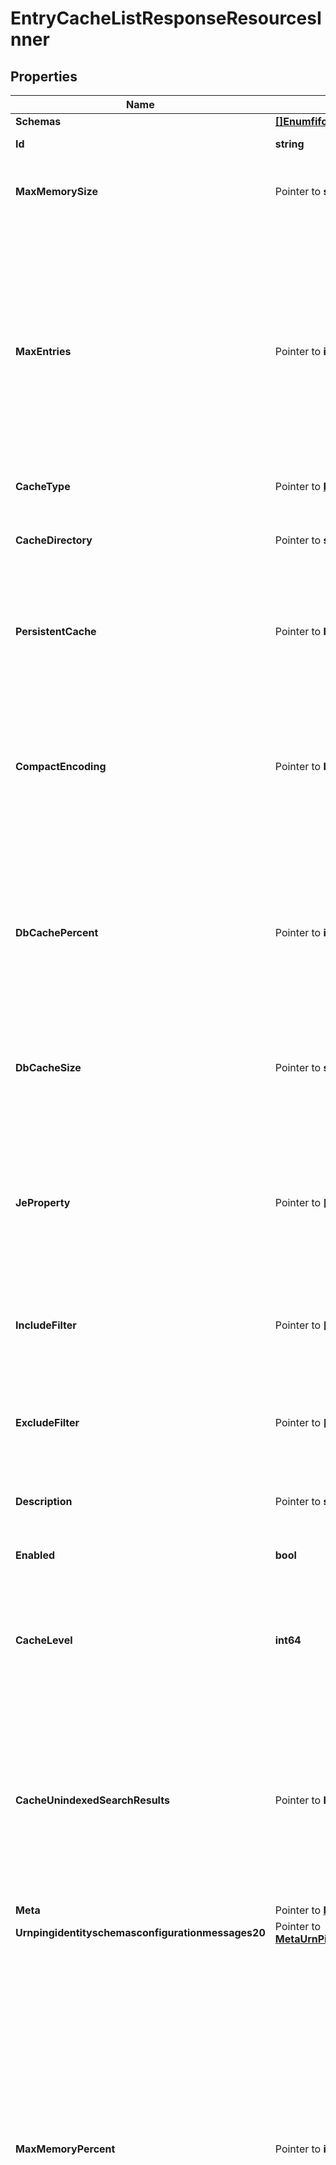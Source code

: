 # EntryCacheListResponseResourcesInner

## Properties

Name | Type | Description | Notes
------------ | ------------- | ------------- | -------------
**Schemas** | [**[]EnumfifoEntryCacheSchemaUrn**](EnumfifoEntryCacheSchemaUrn.md) |  | 
**Id** | **string** | Name of the Entry Cache | 
**MaxMemorySize** | Pointer to **string** | The maximum size of the entry cache in bytes. | [optional] 
**MaxEntries** | Pointer to **int64** | Specifies the maximum number of entries that will be allowed in the cache. Once the cache reaches this size, then adding new entries will cause existing entries to be purged, starting with the oldest. | [optional] 
**CacheType** | Pointer to [**EnumentryCacheCacheTypeProp**](EnumentryCacheCacheTypeProp.md) |  | [optional] 
**CacheDirectory** | Pointer to **string** | Specifies the directory in which the cache database files should be stored. | [optional] 
**PersistentCache** | Pointer to **bool** | Specifies whether the cache should persist across restarts. | [optional] 
**CompactEncoding** | Pointer to **bool** | Indicates whether the cache should use a compact form when encoding cache entries by compressing the attribute descriptions and object class sets. | [optional] 
**DbCachePercent** | Pointer to **int64** | Specifies the maximum memory usage for the internal JE cache as a percentage of the total JVM memory. | [optional] 
**DbCacheSize** | Pointer to **string** | Specifies the maximum JVM memory usage in bytes for the internal JE cache. | [optional] 
**JeProperty** | Pointer to **[]string** | Specifies the environment properties for the Berkeley DB Java Edition database providing the backend for this entry cache. | [optional] 
**IncludeFilter** | Pointer to **[]string** | The set of filters that define the entries that should be included in the cache. | [optional] 
**ExcludeFilter** | Pointer to **[]string** | The set of filters that define the entries that should be excluded from the cache. | [optional] 
**Description** | Pointer to **string** | A description for this Entry Cache | [optional] 
**Enabled** | **bool** | Indicates whether the Entry Cache is enabled. | 
**CacheLevel** | **int64** | Specifies the cache level in the cache order if more than one instance of the cache is configured. | 
**CacheUnindexedSearchResults** | Pointer to **bool** | Indicates whether the entry cache should be updated with entries that have been returned to the client during the course of processing an unindexed search. | [optional] 
**Meta** | Pointer to [**MetaMeta**](MetaMeta.md) |  | [optional] 
**Urnpingidentityschemasconfigurationmessages20** | Pointer to [**MetaUrnPingidentitySchemasConfigurationMessages20**](MetaUrnPingidentitySchemasConfigurationMessages20.md) |  | [optional] 
**MaxMemoryPercent** | Pointer to **int64** | Specifies the maximum amount of memory, as a percentage of the total maximum JVM heap size, that this cache should occupy when full. If the amount of memory the cache is using is greater than this amount, then an attempt to put a new entry in the cache will be ignored and will cause the oldest entry to be purged. | [optional] 
**OnlyCacheFrequentlyAccessed** | Pointer to **bool** | Specifies that the cache should only store entries which are accessed much more frequently than the average entry. The cache will observe attempts to place entries in the cache and compare an entry&#39;s accesses to the average entry&#39;s. | [optional] 
**MinCacheEntryValueCount** | Pointer to **int64** | Specifies the minimum number of attribute values (optionally across a specified subset of attributes as defined in the min-cache-entry-attributes property) for entries that should be held in the cache. Entries with fewer than this number of attribute values will be excluded from the cache. | [optional] 
**MinCacheEntryAttribute** | Pointer to **[]string** | Specifies the names of the attribute types for which the min-cache-entry-value-count property should apply. If no attribute types are specified, then all user attributes will be examined. | [optional] 

## Methods

### NewEntryCacheListResponseResourcesInner

`func NewEntryCacheListResponseResourcesInner(schemas []EnumfifoEntryCacheSchemaUrn, id string, enabled bool, cacheLevel int64, ) *EntryCacheListResponseResourcesInner`

NewEntryCacheListResponseResourcesInner instantiates a new EntryCacheListResponseResourcesInner object
This constructor will assign default values to properties that have it defined,
and makes sure properties required by API are set, but the set of arguments
will change when the set of required properties is changed

### NewEntryCacheListResponseResourcesInnerWithDefaults

`func NewEntryCacheListResponseResourcesInnerWithDefaults() *EntryCacheListResponseResourcesInner`

NewEntryCacheListResponseResourcesInnerWithDefaults instantiates a new EntryCacheListResponseResourcesInner object
This constructor will only assign default values to properties that have it defined,
but it doesn't guarantee that properties required by API are set

### GetSchemas

`func (o *EntryCacheListResponseResourcesInner) GetSchemas() []EnumfifoEntryCacheSchemaUrn`

GetSchemas returns the Schemas field if non-nil, zero value otherwise.

### GetSchemasOk

`func (o *EntryCacheListResponseResourcesInner) GetSchemasOk() (*[]EnumfifoEntryCacheSchemaUrn, bool)`

GetSchemasOk returns a tuple with the Schemas field if it's non-nil, zero value otherwise
and a boolean to check if the value has been set.

### SetSchemas

`func (o *EntryCacheListResponseResourcesInner) SetSchemas(v []EnumfifoEntryCacheSchemaUrn)`

SetSchemas sets Schemas field to given value.


### GetId

`func (o *EntryCacheListResponseResourcesInner) GetId() string`

GetId returns the Id field if non-nil, zero value otherwise.

### GetIdOk

`func (o *EntryCacheListResponseResourcesInner) GetIdOk() (*string, bool)`

GetIdOk returns a tuple with the Id field if it's non-nil, zero value otherwise
and a boolean to check if the value has been set.

### SetId

`func (o *EntryCacheListResponseResourcesInner) SetId(v string)`

SetId sets Id field to given value.


### GetMaxMemorySize

`func (o *EntryCacheListResponseResourcesInner) GetMaxMemorySize() string`

GetMaxMemorySize returns the MaxMemorySize field if non-nil, zero value otherwise.

### GetMaxMemorySizeOk

`func (o *EntryCacheListResponseResourcesInner) GetMaxMemorySizeOk() (*string, bool)`

GetMaxMemorySizeOk returns a tuple with the MaxMemorySize field if it's non-nil, zero value otherwise
and a boolean to check if the value has been set.

### SetMaxMemorySize

`func (o *EntryCacheListResponseResourcesInner) SetMaxMemorySize(v string)`

SetMaxMemorySize sets MaxMemorySize field to given value.

### HasMaxMemorySize

`func (o *EntryCacheListResponseResourcesInner) HasMaxMemorySize() bool`

HasMaxMemorySize returns a boolean if a field has been set.

### GetMaxEntries

`func (o *EntryCacheListResponseResourcesInner) GetMaxEntries() int64`

GetMaxEntries returns the MaxEntries field if non-nil, zero value otherwise.

### GetMaxEntriesOk

`func (o *EntryCacheListResponseResourcesInner) GetMaxEntriesOk() (*int64, bool)`

GetMaxEntriesOk returns a tuple with the MaxEntries field if it's non-nil, zero value otherwise
and a boolean to check if the value has been set.

### SetMaxEntries

`func (o *EntryCacheListResponseResourcesInner) SetMaxEntries(v int64)`

SetMaxEntries sets MaxEntries field to given value.

### HasMaxEntries

`func (o *EntryCacheListResponseResourcesInner) HasMaxEntries() bool`

HasMaxEntries returns a boolean if a field has been set.

### GetCacheType

`func (o *EntryCacheListResponseResourcesInner) GetCacheType() EnumentryCacheCacheTypeProp`

GetCacheType returns the CacheType field if non-nil, zero value otherwise.

### GetCacheTypeOk

`func (o *EntryCacheListResponseResourcesInner) GetCacheTypeOk() (*EnumentryCacheCacheTypeProp, bool)`

GetCacheTypeOk returns a tuple with the CacheType field if it's non-nil, zero value otherwise
and a boolean to check if the value has been set.

### SetCacheType

`func (o *EntryCacheListResponseResourcesInner) SetCacheType(v EnumentryCacheCacheTypeProp)`

SetCacheType sets CacheType field to given value.

### HasCacheType

`func (o *EntryCacheListResponseResourcesInner) HasCacheType() bool`

HasCacheType returns a boolean if a field has been set.

### GetCacheDirectory

`func (o *EntryCacheListResponseResourcesInner) GetCacheDirectory() string`

GetCacheDirectory returns the CacheDirectory field if non-nil, zero value otherwise.

### GetCacheDirectoryOk

`func (o *EntryCacheListResponseResourcesInner) GetCacheDirectoryOk() (*string, bool)`

GetCacheDirectoryOk returns a tuple with the CacheDirectory field if it's non-nil, zero value otherwise
and a boolean to check if the value has been set.

### SetCacheDirectory

`func (o *EntryCacheListResponseResourcesInner) SetCacheDirectory(v string)`

SetCacheDirectory sets CacheDirectory field to given value.

### HasCacheDirectory

`func (o *EntryCacheListResponseResourcesInner) HasCacheDirectory() bool`

HasCacheDirectory returns a boolean if a field has been set.

### GetPersistentCache

`func (o *EntryCacheListResponseResourcesInner) GetPersistentCache() bool`

GetPersistentCache returns the PersistentCache field if non-nil, zero value otherwise.

### GetPersistentCacheOk

`func (o *EntryCacheListResponseResourcesInner) GetPersistentCacheOk() (*bool, bool)`

GetPersistentCacheOk returns a tuple with the PersistentCache field if it's non-nil, zero value otherwise
and a boolean to check if the value has been set.

### SetPersistentCache

`func (o *EntryCacheListResponseResourcesInner) SetPersistentCache(v bool)`

SetPersistentCache sets PersistentCache field to given value.

### HasPersistentCache

`func (o *EntryCacheListResponseResourcesInner) HasPersistentCache() bool`

HasPersistentCache returns a boolean if a field has been set.

### GetCompactEncoding

`func (o *EntryCacheListResponseResourcesInner) GetCompactEncoding() bool`

GetCompactEncoding returns the CompactEncoding field if non-nil, zero value otherwise.

### GetCompactEncodingOk

`func (o *EntryCacheListResponseResourcesInner) GetCompactEncodingOk() (*bool, bool)`

GetCompactEncodingOk returns a tuple with the CompactEncoding field if it's non-nil, zero value otherwise
and a boolean to check if the value has been set.

### SetCompactEncoding

`func (o *EntryCacheListResponseResourcesInner) SetCompactEncoding(v bool)`

SetCompactEncoding sets CompactEncoding field to given value.

### HasCompactEncoding

`func (o *EntryCacheListResponseResourcesInner) HasCompactEncoding() bool`

HasCompactEncoding returns a boolean if a field has been set.

### GetDbCachePercent

`func (o *EntryCacheListResponseResourcesInner) GetDbCachePercent() int64`

GetDbCachePercent returns the DbCachePercent field if non-nil, zero value otherwise.

### GetDbCachePercentOk

`func (o *EntryCacheListResponseResourcesInner) GetDbCachePercentOk() (*int64, bool)`

GetDbCachePercentOk returns a tuple with the DbCachePercent field if it's non-nil, zero value otherwise
and a boolean to check if the value has been set.

### SetDbCachePercent

`func (o *EntryCacheListResponseResourcesInner) SetDbCachePercent(v int64)`

SetDbCachePercent sets DbCachePercent field to given value.

### HasDbCachePercent

`func (o *EntryCacheListResponseResourcesInner) HasDbCachePercent() bool`

HasDbCachePercent returns a boolean if a field has been set.

### GetDbCacheSize

`func (o *EntryCacheListResponseResourcesInner) GetDbCacheSize() string`

GetDbCacheSize returns the DbCacheSize field if non-nil, zero value otherwise.

### GetDbCacheSizeOk

`func (o *EntryCacheListResponseResourcesInner) GetDbCacheSizeOk() (*string, bool)`

GetDbCacheSizeOk returns a tuple with the DbCacheSize field if it's non-nil, zero value otherwise
and a boolean to check if the value has been set.

### SetDbCacheSize

`func (o *EntryCacheListResponseResourcesInner) SetDbCacheSize(v string)`

SetDbCacheSize sets DbCacheSize field to given value.

### HasDbCacheSize

`func (o *EntryCacheListResponseResourcesInner) HasDbCacheSize() bool`

HasDbCacheSize returns a boolean if a field has been set.

### GetJeProperty

`func (o *EntryCacheListResponseResourcesInner) GetJeProperty() []string`

GetJeProperty returns the JeProperty field if non-nil, zero value otherwise.

### GetJePropertyOk

`func (o *EntryCacheListResponseResourcesInner) GetJePropertyOk() (*[]string, bool)`

GetJePropertyOk returns a tuple with the JeProperty field if it's non-nil, zero value otherwise
and a boolean to check if the value has been set.

### SetJeProperty

`func (o *EntryCacheListResponseResourcesInner) SetJeProperty(v []string)`

SetJeProperty sets JeProperty field to given value.

### HasJeProperty

`func (o *EntryCacheListResponseResourcesInner) HasJeProperty() bool`

HasJeProperty returns a boolean if a field has been set.

### GetIncludeFilter

`func (o *EntryCacheListResponseResourcesInner) GetIncludeFilter() []string`

GetIncludeFilter returns the IncludeFilter field if non-nil, zero value otherwise.

### GetIncludeFilterOk

`func (o *EntryCacheListResponseResourcesInner) GetIncludeFilterOk() (*[]string, bool)`

GetIncludeFilterOk returns a tuple with the IncludeFilter field if it's non-nil, zero value otherwise
and a boolean to check if the value has been set.

### SetIncludeFilter

`func (o *EntryCacheListResponseResourcesInner) SetIncludeFilter(v []string)`

SetIncludeFilter sets IncludeFilter field to given value.

### HasIncludeFilter

`func (o *EntryCacheListResponseResourcesInner) HasIncludeFilter() bool`

HasIncludeFilter returns a boolean if a field has been set.

### GetExcludeFilter

`func (o *EntryCacheListResponseResourcesInner) GetExcludeFilter() []string`

GetExcludeFilter returns the ExcludeFilter field if non-nil, zero value otherwise.

### GetExcludeFilterOk

`func (o *EntryCacheListResponseResourcesInner) GetExcludeFilterOk() (*[]string, bool)`

GetExcludeFilterOk returns a tuple with the ExcludeFilter field if it's non-nil, zero value otherwise
and a boolean to check if the value has been set.

### SetExcludeFilter

`func (o *EntryCacheListResponseResourcesInner) SetExcludeFilter(v []string)`

SetExcludeFilter sets ExcludeFilter field to given value.

### HasExcludeFilter

`func (o *EntryCacheListResponseResourcesInner) HasExcludeFilter() bool`

HasExcludeFilter returns a boolean if a field has been set.

### GetDescription

`func (o *EntryCacheListResponseResourcesInner) GetDescription() string`

GetDescription returns the Description field if non-nil, zero value otherwise.

### GetDescriptionOk

`func (o *EntryCacheListResponseResourcesInner) GetDescriptionOk() (*string, bool)`

GetDescriptionOk returns a tuple with the Description field if it's non-nil, zero value otherwise
and a boolean to check if the value has been set.

### SetDescription

`func (o *EntryCacheListResponseResourcesInner) SetDescription(v string)`

SetDescription sets Description field to given value.

### HasDescription

`func (o *EntryCacheListResponseResourcesInner) HasDescription() bool`

HasDescription returns a boolean if a field has been set.

### GetEnabled

`func (o *EntryCacheListResponseResourcesInner) GetEnabled() bool`

GetEnabled returns the Enabled field if non-nil, zero value otherwise.

### GetEnabledOk

`func (o *EntryCacheListResponseResourcesInner) GetEnabledOk() (*bool, bool)`

GetEnabledOk returns a tuple with the Enabled field if it's non-nil, zero value otherwise
and a boolean to check if the value has been set.

### SetEnabled

`func (o *EntryCacheListResponseResourcesInner) SetEnabled(v bool)`

SetEnabled sets Enabled field to given value.


### GetCacheLevel

`func (o *EntryCacheListResponseResourcesInner) GetCacheLevel() int64`

GetCacheLevel returns the CacheLevel field if non-nil, zero value otherwise.

### GetCacheLevelOk

`func (o *EntryCacheListResponseResourcesInner) GetCacheLevelOk() (*int64, bool)`

GetCacheLevelOk returns a tuple with the CacheLevel field if it's non-nil, zero value otherwise
and a boolean to check if the value has been set.

### SetCacheLevel

`func (o *EntryCacheListResponseResourcesInner) SetCacheLevel(v int64)`

SetCacheLevel sets CacheLevel field to given value.


### GetCacheUnindexedSearchResults

`func (o *EntryCacheListResponseResourcesInner) GetCacheUnindexedSearchResults() bool`

GetCacheUnindexedSearchResults returns the CacheUnindexedSearchResults field if non-nil, zero value otherwise.

### GetCacheUnindexedSearchResultsOk

`func (o *EntryCacheListResponseResourcesInner) GetCacheUnindexedSearchResultsOk() (*bool, bool)`

GetCacheUnindexedSearchResultsOk returns a tuple with the CacheUnindexedSearchResults field if it's non-nil, zero value otherwise
and a boolean to check if the value has been set.

### SetCacheUnindexedSearchResults

`func (o *EntryCacheListResponseResourcesInner) SetCacheUnindexedSearchResults(v bool)`

SetCacheUnindexedSearchResults sets CacheUnindexedSearchResults field to given value.

### HasCacheUnindexedSearchResults

`func (o *EntryCacheListResponseResourcesInner) HasCacheUnindexedSearchResults() bool`

HasCacheUnindexedSearchResults returns a boolean if a field has been set.

### GetMeta

`func (o *EntryCacheListResponseResourcesInner) GetMeta() MetaMeta`

GetMeta returns the Meta field if non-nil, zero value otherwise.

### GetMetaOk

`func (o *EntryCacheListResponseResourcesInner) GetMetaOk() (*MetaMeta, bool)`

GetMetaOk returns a tuple with the Meta field if it's non-nil, zero value otherwise
and a boolean to check if the value has been set.

### SetMeta

`func (o *EntryCacheListResponseResourcesInner) SetMeta(v MetaMeta)`

SetMeta sets Meta field to given value.

### HasMeta

`func (o *EntryCacheListResponseResourcesInner) HasMeta() bool`

HasMeta returns a boolean if a field has been set.

### GetUrnpingidentityschemasconfigurationmessages20

`func (o *EntryCacheListResponseResourcesInner) GetUrnpingidentityschemasconfigurationmessages20() MetaUrnPingidentitySchemasConfigurationMessages20`

GetUrnpingidentityschemasconfigurationmessages20 returns the Urnpingidentityschemasconfigurationmessages20 field if non-nil, zero value otherwise.

### GetUrnpingidentityschemasconfigurationmessages20Ok

`func (o *EntryCacheListResponseResourcesInner) GetUrnpingidentityschemasconfigurationmessages20Ok() (*MetaUrnPingidentitySchemasConfigurationMessages20, bool)`

GetUrnpingidentityschemasconfigurationmessages20Ok returns a tuple with the Urnpingidentityschemasconfigurationmessages20 field if it's non-nil, zero value otherwise
and a boolean to check if the value has been set.

### SetUrnpingidentityschemasconfigurationmessages20

`func (o *EntryCacheListResponseResourcesInner) SetUrnpingidentityschemasconfigurationmessages20(v MetaUrnPingidentitySchemasConfigurationMessages20)`

SetUrnpingidentityschemasconfigurationmessages20 sets Urnpingidentityschemasconfigurationmessages20 field to given value.

### HasUrnpingidentityschemasconfigurationmessages20

`func (o *EntryCacheListResponseResourcesInner) HasUrnpingidentityschemasconfigurationmessages20() bool`

HasUrnpingidentityschemasconfigurationmessages20 returns a boolean if a field has been set.

### GetMaxMemoryPercent

`func (o *EntryCacheListResponseResourcesInner) GetMaxMemoryPercent() int64`

GetMaxMemoryPercent returns the MaxMemoryPercent field if non-nil, zero value otherwise.

### GetMaxMemoryPercentOk

`func (o *EntryCacheListResponseResourcesInner) GetMaxMemoryPercentOk() (*int64, bool)`

GetMaxMemoryPercentOk returns a tuple with the MaxMemoryPercent field if it's non-nil, zero value otherwise
and a boolean to check if the value has been set.

### SetMaxMemoryPercent

`func (o *EntryCacheListResponseResourcesInner) SetMaxMemoryPercent(v int64)`

SetMaxMemoryPercent sets MaxMemoryPercent field to given value.

### HasMaxMemoryPercent

`func (o *EntryCacheListResponseResourcesInner) HasMaxMemoryPercent() bool`

HasMaxMemoryPercent returns a boolean if a field has been set.

### GetOnlyCacheFrequentlyAccessed

`func (o *EntryCacheListResponseResourcesInner) GetOnlyCacheFrequentlyAccessed() bool`

GetOnlyCacheFrequentlyAccessed returns the OnlyCacheFrequentlyAccessed field if non-nil, zero value otherwise.

### GetOnlyCacheFrequentlyAccessedOk

`func (o *EntryCacheListResponseResourcesInner) GetOnlyCacheFrequentlyAccessedOk() (*bool, bool)`

GetOnlyCacheFrequentlyAccessedOk returns a tuple with the OnlyCacheFrequentlyAccessed field if it's non-nil, zero value otherwise
and a boolean to check if the value has been set.

### SetOnlyCacheFrequentlyAccessed

`func (o *EntryCacheListResponseResourcesInner) SetOnlyCacheFrequentlyAccessed(v bool)`

SetOnlyCacheFrequentlyAccessed sets OnlyCacheFrequentlyAccessed field to given value.

### HasOnlyCacheFrequentlyAccessed

`func (o *EntryCacheListResponseResourcesInner) HasOnlyCacheFrequentlyAccessed() bool`

HasOnlyCacheFrequentlyAccessed returns a boolean if a field has been set.

### GetMinCacheEntryValueCount

`func (o *EntryCacheListResponseResourcesInner) GetMinCacheEntryValueCount() int64`

GetMinCacheEntryValueCount returns the MinCacheEntryValueCount field if non-nil, zero value otherwise.

### GetMinCacheEntryValueCountOk

`func (o *EntryCacheListResponseResourcesInner) GetMinCacheEntryValueCountOk() (*int64, bool)`

GetMinCacheEntryValueCountOk returns a tuple with the MinCacheEntryValueCount field if it's non-nil, zero value otherwise
and a boolean to check if the value has been set.

### SetMinCacheEntryValueCount

`func (o *EntryCacheListResponseResourcesInner) SetMinCacheEntryValueCount(v int64)`

SetMinCacheEntryValueCount sets MinCacheEntryValueCount field to given value.

### HasMinCacheEntryValueCount

`func (o *EntryCacheListResponseResourcesInner) HasMinCacheEntryValueCount() bool`

HasMinCacheEntryValueCount returns a boolean if a field has been set.

### GetMinCacheEntryAttribute

`func (o *EntryCacheListResponseResourcesInner) GetMinCacheEntryAttribute() []string`

GetMinCacheEntryAttribute returns the MinCacheEntryAttribute field if non-nil, zero value otherwise.

### GetMinCacheEntryAttributeOk

`func (o *EntryCacheListResponseResourcesInner) GetMinCacheEntryAttributeOk() (*[]string, bool)`

GetMinCacheEntryAttributeOk returns a tuple with the MinCacheEntryAttribute field if it's non-nil, zero value otherwise
and a boolean to check if the value has been set.

### SetMinCacheEntryAttribute

`func (o *EntryCacheListResponseResourcesInner) SetMinCacheEntryAttribute(v []string)`

SetMinCacheEntryAttribute sets MinCacheEntryAttribute field to given value.

### HasMinCacheEntryAttribute

`func (o *EntryCacheListResponseResourcesInner) HasMinCacheEntryAttribute() bool`

HasMinCacheEntryAttribute returns a boolean if a field has been set.


[[Back to Model list]](../README.md#documentation-for-models) [[Back to API list]](../README.md#documentation-for-api-endpoints) [[Back to README]](../README.md)


